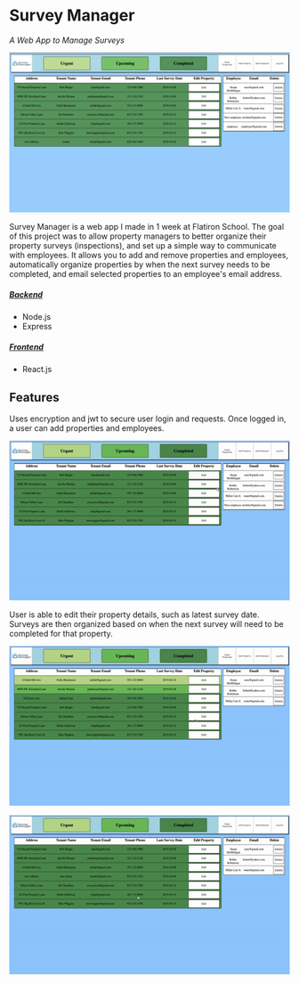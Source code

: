# Survey Manager
*A Web App to Manage Surveys*

![intro](https://github.com/ethancollins0/mod-4-backend/blob/master/GitFiles/Screen%20Shot%202019-10-06%20at%206.20.39%20PM.png)

Survey Manager is a web app I made in 1 week at Flatiron School. The goal of this project was to allow property managers to better organize their property surveys (inspections), and set up a simple way to communicate with employees. It allows you to add and remove properties and employees, automatically organize properties by when the next survey needs to be completed, and email selected properties to an employee's email address.

##### [Backend](https://github.com/ethancollins0/mod-4-backend)
- Node.js
- Express
 
##### [Frontend](https://github.com/ethancollins0/mod-4-frontend)
- React.js

## Features
Uses encryption and jwt to secure user login and requests. Once logged in, a user can add properties and employees.

![adding](https://github.com/ethancollins0/mod-4-backend/blob/master/GitFiles/adding.gif)

User is able to edit their property details, such as latest survey date. Surveys are then organized based on when the next survey will need to be completed for that property.

![editing](https://github.com/ethancollins0/mod-4-backend/blob/master/GitFiles/edit-properties.gif)






![email](https://github.com/ethancollins0/mod-4-backend/blob/master/GitFiles/email.gif) 
